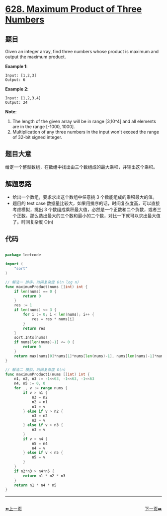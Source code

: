 # [628. Maximum Product of Three Numbers](https://leetcode.com/problems/maximum-product-of-three-numbers/)


## 题目

Given an integer array, find three numbers whose product is maximum and output the maximum product.

**Example 1**:

    Input: [1,2,3]
    Output: 6

**Example 2**:

    Input: [1,2,3,4]
    Output: 24

**Note**:

1. The length of the given array will be in range [3,10^4] and all elements are in the range [-1000, 1000].
2. Multiplication of any three numbers in the input won't exceed the range of 32-bit signed integer.


## 题目大意

给定一个整型数组，在数组中找出由三个数组成的最大乘积，并输出这个乘积。




## 解题思路


- 给出一个数组，要求求出这个数组中任意挑 3 个数能组成的乘积最大的值。
- 题目的 test case 数据量比较大，如果用排序的话，时间复杂度高，可以直接考虑模拟，挑出 3 个数组成乘积最大值，必然是一个正数和二个负数，或者三个正数。那么选出最大的三个数和最小的二个数，对比一下就可以求出最大值了。时间复杂度 O(n)



## 代码

```go

package leetcode

import (
	"sort"
)

// 解法一 排序，时间复杂度 O(n log n)
func maximumProduct(nums []int) int {
	if len(nums) == 0 {
		return 0
	}
	res := 1
	if len(nums) <= 3 {
		for i := 0; i < len(nums); i++ {
			res = res * nums[i]
		}
		return res
	}
	sort.Ints(nums)
	if nums[len(nums)-1] <= 0 {
		return 0
	}
	return max(nums[0]*nums[1]*nums[len(nums)-1], nums[len(nums)-1]*nums[len(nums)-2]*nums[len(nums)-3])
}

// 解法二 模拟，时间复杂度 O(n)
func maximumProduct1(nums []int) int {
	n1, n2, n3 := -1<<63, -1<<63, -1<<63
	n4, n5 := 0, 0
	for _, v := range nums {
		if v > n1 {
			n3 = n2
			n2 = n1
			n1 = v
		} else if v > n2 {
			n3 = n2
			n2 = v
		} else if v > n3 {
			n3 = v
		}
		if v < n4 {
			n5 = n4
			n4 = v
		} else if v < n5 {
			n5 = v
		}
	}
	if n2*n3 > n4*n5 {
		return n1 * n2 * n3
	}
	return n1 * n4 * n5
}

```
----------------------------------------------
<div style="display: flex;justify-content: space-between;align-items: center;">
<p><a href="https://books.halfrost.com/leetcode/ChapterFour/0599.Minimum-Index-Sum-of-Two-Lists/">⬅️上一页</a></p>
<p><a href="https://books.halfrost.com/leetcode/ChapterFour/0632.Smallest-Range-Covering-Elements-from-K-Lists/">下一页➡️</a></p>
</div>
